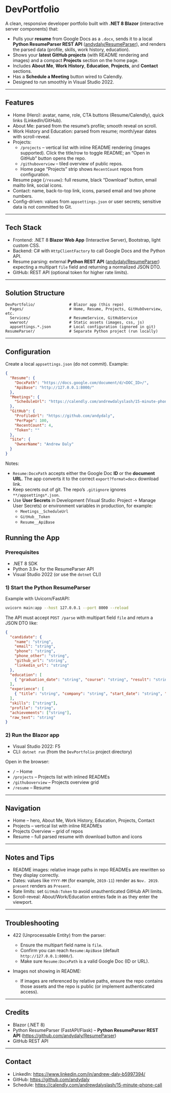 # DevPortfolio

A clean, responsive developer portfolio built with **.NET 8 Blazor** (interactive server components) that:

- Pulls your **resume** from Google Docs as a `.docx`, sends it to a local **Python ResumeParser REST API** ([andydaly/ResumeParser](https://github.com/andydaly/ResumeParser)), and renders the parsed data (profile, skills, work history, education).
- Shows your **latest GitHub projects** (with README rendering and images) and a compact **Projects** section on the home page.
- Includes **About Me**, **Work History**, **Education**, **Projects**, and **Contact** sections.
- Has a **Schedule a Meeting** button wired to Calendly.
- Designed to run smoothly in Visual Studio 2022.

---

## Features

- Home (Hero): avatar, name, role, CTA buttons (Resume/Calendly), quick links (LinkedIn/GitHub).
- About Me: parsed from the resume’s profile; smooth reveal on scroll.
- Work History and Education: parsed from resume; month/year dates with scroll-reveal.
- Projects:
  - `/projects` – vertical list with inline README rendering (images supported). Click the title/row to toggle README; an “Open in GitHub” button opens the repo.
  - `/githuboverview` – tiled overview of public repos.
  - Home page “Projects” strip shows `RecentCount` repos from configuration.
- Resume page (`/resume`): full resume, black “Download” button, email mailto link, social icons.
- Contact: name, back-to-top link, icons, parsed email and two phone numbers.
- Config-driven: values from `appsettings.json` or user secrets; sensitive data is not committed to Git.

---

## Tech Stack

- Frontend: .NET 8 **Blazor Web App** (Interactive Server), Bootstrap, light custom CSS.
- Backend: C# with `HttpClientFactory` to call Google Docs and the Python API.
- Resume parsing: external **Python REST API** ([andydaly/ResumeParser](https://github.com/andydaly/ResumeParser)) expecting a multipart `file` field and returning a normalized JSON DTO.
- GitHub: REST API (optional token for higher rate limits).

---

## Solution Structure

```
DevPortfolio/               # Blazor app (this repo)
  Pages/                    # Home, Resume, Projects, GitHubOverview, etc.
  Services/                 # ResumeService, GitHubService
  wwwroot/                  # Static assets (images, css, js)
  appsettings.*.json        # Local configuration (ignored in git)
ResumeParser/               # Separate Python project (run locally)
```

---

## Configuration

Create a local `appsettings.json` (do not commit). Example:

```json
{
  "Resume": {
    "DocxPath": "https://docs.google.com/document/d/<DOC_ID>/",
    "ApiBase": "http://127.0.0.1:8000/"
  },
  "Meetings": {
    "ScheduleUrl": "https://calendly.com/andrewdalyslash/15-minute-phone-call"
  },
  "GitHub": {
    "ProfileUrl": "https://github.com/andydaly",
    "PerPage": 100,
    "RecentCount": 4,
    "Token": ""
  },
  "Site": {
    "OwnerName": "Andrew Daly"
  }
}
```

Notes:

- `Resume:DocxPath` accepts either the Google Doc **ID** or the **document URL**. The app converts it to the correct `export?format=docx` download link.
- Keep secrets out of git. The repo’s `.gitignore` ignores `**/appsettings*.json`.
- Use **User Secrets** in Development (Visual Studio: Project → Manage User Secrets) or environment variables in production, for example:
  - `Meetings__ScheduleUrl`
  - `GitHub__Token`
  - `Resume__ApiBase`
 
## Running the App

### Prerequisites
- .NET 8 SDK
- Python 3.9+ for the ResumeParser API
- Visual Studio 2022 (or use the `dotnet` CLI)

### 1) Start the Python ResumeParser
Example with Uvicorn/FastAPI:

```bash
uvicorn main:app --host 127.0.0.1 --port 8000 --reload
```

The API must accept `POST /parse` with multipart field `file` and return a JSON DTO like:

```json
{
  "candidate": {
    "name": "string",
    "email": "string",
    "phone": "string",
    "phone_other": "string",
    "github_url": "string",
    "linkedin_url": "string"
  },
  "education": [
    { "graduation_date": "string", "course": "string", "result": "string", "institution": "string" }
  ],
  "experience": [
    { "title": "string", "company": "string", "start_date": "string", "end_date": "string", "description": "string" }
  ],
  "skills": ["string"],
  "profile": "string",
  "achievements": ["string"],
  "raw_text": "string"
}
```

### 2) Run the Blazor app
- Visual Studio 2022: F5
- CLI: `dotnet run` (from the `DevPortfolio` project directory)

Open in the browser:
- `/` – Home
- `/projects` – Projects list with inlined READMEs
- `/githuboverview` – Projects overview grid
- `/resume` – Resume

---

## Navigation

- Home – hero, About Me, Work History, Education, Projects, Contact
- Projects – vertical list with inline READMEs
- Projects Overview – grid of repos
- Resume – full parsed resume with download button and icons

---

## Notes and Tips

- README images: relative image paths in repo READMEs are rewritten so they display correctly.
- Dates: values like `YYYY-MM` (for example, `2019-11`) render as `Nov. 2019`. `present` renders as `Present`.
- Rate limits: set `GitHub:Token` to avoid unauthenticated GitHub API limits.
- Scroll-reveal: About/Work/Education entries fade in as they enter the viewport.

---

## Troubleshooting

- 422 (Unprocessable Entity) from the parser:
  - Ensure the multipart field name is `file`.
  - Confirm you can reach `Resume:ApiBase` (default `http://127.0.0.1:8000/`).
  - Make sure `Resume:DocxPath` is a valid Google Doc (ID or URL).

- Images not showing in README:
  - If images are referenced by relative paths, ensure the repo contains those assets and the repo is public (or implement authenticated access).

---

## Credits

- Blazor (.NET 8)
- Python ResumeParser (FastAPI/Flask) – **Python ResumeParser REST API** (https://github.com/andydaly/ResumeParser)
- GitHub REST API

---

## Contact

- LinkedIn: https://www.linkedin.com/in/andrew-daly-b5997394/
- GitHub: https://github.com/andydaly
- Schedule: https://calendly.com/andrewdalyslash/15-minute-phone-call
